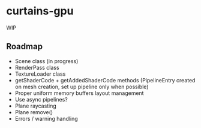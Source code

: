# curtains-gpu

WIP

## Roadmap

- Scene class (in progress)
- RenderPass class
- TextureLoader class
- getShaderCode + getAddedShaderCode methods (PipelineEntry created on mesh creation, set up pipeline only when possible)
- Proper uniform memory buffers layout management
- Use async pipelines?
- Plane raycasting
- Plane remove()
- Errors / warning handling
